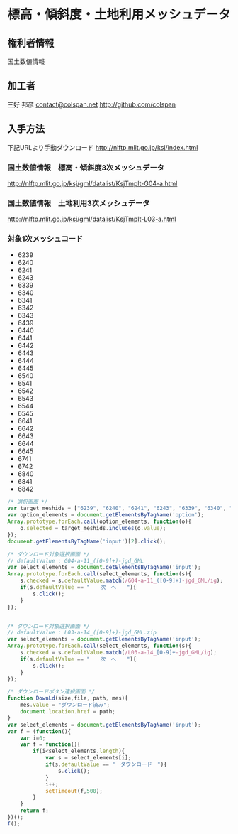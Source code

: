 # 標高・傾斜度・土地利用メッシュデータ

## 権利者情報

国土数値情報

## 加工者

三好 邦彦
contact@colspan.net
http://github.com/colspan

## 入手方法

下記URLより手動ダウンロード
http://nlftp.mlit.go.jp/ksj/index.html

### 国土数値情報　標高・傾斜度3次メッシュデータ
http://nlftp.mlit.go.jp/ksj/gml/datalist/KsjTmplt-G04-a.html

### 国土数値情報　土地利用3次メッシュデータ
http://nlftp.mlit.go.jp/ksj/gml/datalist/KsjTmplt-L03-a.html


### 対象1次メッシュコード
  - 6239
  - 6240
  - 6241
  - 6243
  - 6339
  - 6340
  - 6341
  - 6342
  - 6343
  - 6439
  - 6440
  - 6441
  - 6442
  - 6443
  - 6444
  - 6445
  - 6540
  - 6541
  - 6542
  - 6543
  - 6544
  - 6545
  - 6641
  - 6642
  - 6643
  - 6644
  - 6645
  - 6741
  - 6742
  - 6840
  - 6841
  - 6842

```javascript
/* 選択画面 */
var target_meshids = ["6239", "6240", "6241", "6243", "6339", "6340", "6341", "6342", "6343", "6439", "6440", "6441", "6442", "6443", "6444", "6445", "6540", "6541", "6542", "6543", "6544", "6545", "6641", "6642", "6643", "6644", "6645", "6741", "6742", "6840", "6841", "6842"];
var option_elements = document.getElementsByTagName('option');
Array.prototype.forEach.call(option_elements, function(o){
    o.selected = target_meshids.includes(o.value);
});
document.getElementsByTagName('input')[2].click();

/* ダウンロード対象選択画面 */
// defaultValue : G04-a-11_([0-9]+)-jgd_GML
var select_elements = document.getElementsByTagName('input');
Array.prototype.forEach.call(select_elements, function(s){
    s.checked = s.defaultValue.match(/G04-a-11_([0-9]+)-jgd_GML/ig);
    if(s.defaultValue == "　　次　へ　　"){
        s.click();
    }
});


/* ダウンロード対象選択画面 */
// defaultValue : L03-a-14_([0-9]+)-jgd_GML.zip
var select_elements = document.getElementsByTagName('input');
Array.prototype.forEach.call(select_elements, function(s){
    s.checked = s.defaultValue.match(/L03-a-14_[0-9]+-jgd_GML/ig);
    if(s.defaultValue == "　　次　へ　　"){
        s.click();
    }
});

/* ダウンロードボタン連投画面 */
function DownLd(size,file, path, mes){
    mes.value = "ダウンロード済み";
    document.location.href = path;
}
var select_elements = document.getElementsByTagName('input');
var f = (function(){
    var i=0;
    var f = function(){
        if(i<select_elements.length){
            var s = select_elements[i];
            if(s.defaultValue == "　ダウンロード　"){
                s.click();
            }
            i++;
            setTimeout(f,500);
        }
    }
    return f;
})();
f();

```